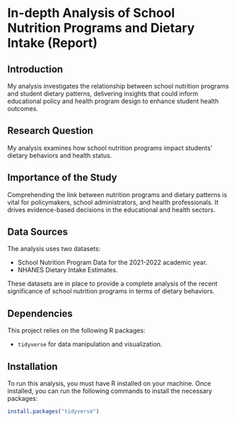 # In-depth Analysis of School Nutrition Programs and Dietary Intake (Report)

## Introduction
My analysis investigates the relationship between school nutrition programs and student dietary patterns, delivering insights that could inform educational policy and health program design to enhance student health outcomes.

## Research Question
My analysis examines how school nutrition programs impact students' dietary behaviors and health status.

## Importance of the Study
Comprehending the link between nutrition programs and dietary patterns is vital for policymakers, school administrators, and health professionals. It drives evidence-based decisions in the educational and health sectors.

## Data Sources
The analysis uses two datasets:
- School Nutrition Program Data for the 2021-2022 academic year.
- NHANES Dietary Intake Estimates.

These datasets are in place to provide a complete analysis of the recent significance of school nutrition programs in terms of dietary behaviors.

## Dependencies
This project relies on the following R packages:
- `tidyverse` for data manipulation and visualization.

## Installation
To run this analysis, you must have R installed on your machine. Once installed, you can run the following commands to install the necessary packages:

```R
install.packages("tidyverse")

